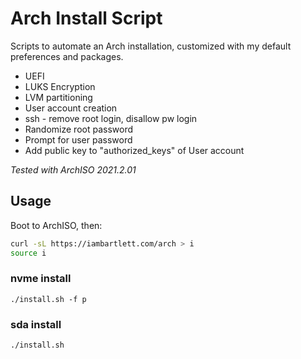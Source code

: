 # Arch Install Script
Scripts to automate an Arch installation, customized with my default preferences and packages.

* UEFI
* LUKS Encryption
* LVM partitioning
* User account creation
* ssh - remove root login, disallow pw login
* Randomize root password
* Prompt for user password
* Add public key to "authorized_keys" of User account

_Tested with ArchISO 2021.2.01_

## Usage

Boot to ArchISO, then:

```bash
curl -sL https://iambartlett.com/arch > i
source i
```
### nvme install
```
./install.sh -f p
```

### sda install
```
./install.sh
```

